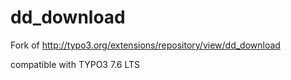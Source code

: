 # dd_download
Fork of http://typo3.org/extensions/repository/view/dd_download

compatible with TYPO3 7.6 LTS
